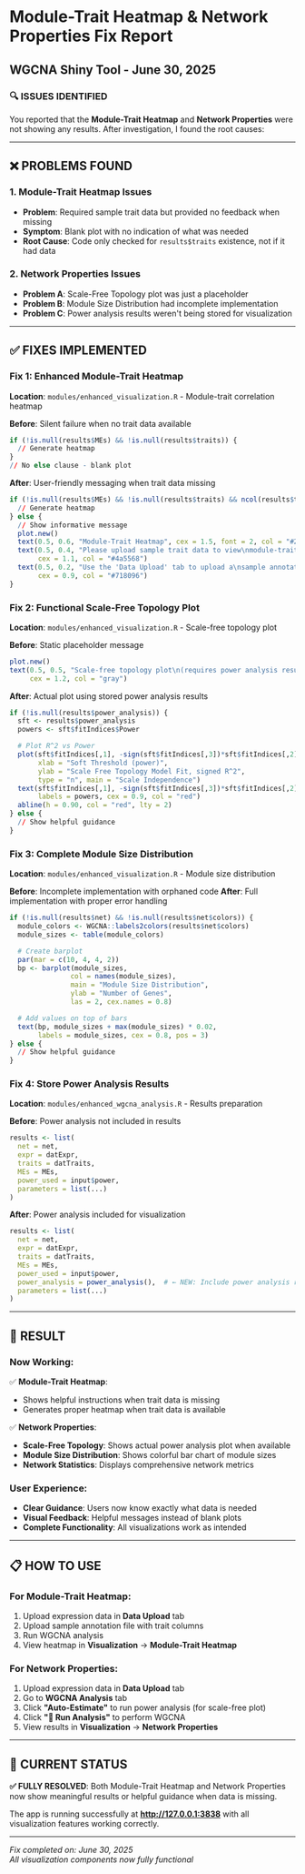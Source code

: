 # Module-Trait Heatmap & Network Properties Fix Report

## WGCNA Shiny Tool - June 30, 2025

### 🔍 **ISSUES IDENTIFIED**

You reported that the **Module-Trait Heatmap** and **Network Properties** were not showing any results. After investigation, I found the root causes:

---

## ❌ **PROBLEMS FOUND**

### 1. **Module-Trait Heatmap Issues**

- **Problem**: Required sample trait data but provided no feedback when missing
- **Symptom**: Blank plot with no indication of what was needed
- **Root Cause**: Code only checked for `results$traits` existence, not if it had data

### 2. **Network Properties Issues**

- **Problem A**: Scale-Free Topology plot was just a placeholder
- **Problem B**: Module Size Distribution had incomplete implementation
- **Problem C**: Power analysis results weren't being stored for visualization

---

## ✅ **FIXES IMPLEMENTED**

### **Fix 1: Enhanced Module-Trait Heatmap**

**Location**: `modules/enhanced_visualization.R` - Module-trait correlation heatmap

**Before**: Silent failure when no trait data available

```r
if (!is.null(results$MEs) && !is.null(results$traits)) {
  // Generate heatmap
}
// No else clause - blank plot
```

**After**: User-friendly messaging when trait data missing

```r
if (!is.null(results$MEs) && !is.null(results$traits) && ncol(results$traits) > 0) {
  // Generate heatmap
} else {
  // Show informative message
  plot.new()
  text(0.5, 0.6, "Module-Trait Heatmap", cex = 1.5, font = 2, col = "#2d3748")
  text(0.5, 0.4, "Please upload sample trait data to view\nmodule-trait correlations",
       cex = 1.1, col = "#4a5568")
  text(0.5, 0.2, "Use the 'Data Upload' tab to upload a\nsample annotation file with traits",
       cex = 0.9, col = "#718096")
}
```

### **Fix 2: Functional Scale-Free Topology Plot**

**Location**: `modules/enhanced_visualization.R` - Scale-free topology plot

**Before**: Static placeholder message

```r
plot.new()
text(0.5, 0.5, "Scale-free topology plot\n(requires power analysis results)",
     cex = 1.2, col = "gray")
```

**After**: Actual plot using stored power analysis results

```r
if (!is.null(results$power_analysis)) {
  sft <- results$power_analysis
  powers <- sft$fitIndices$Power

  # Plot R^2 vs Power
  plot(sft$fitIndices[,1], -sign(sft$fitIndices[,3])*sft$fitIndices[,2],
       xlab = "Soft Threshold (power)",
       ylab = "Scale Free Topology Model Fit, signed R^2",
       type = "n", main = "Scale Independence")
  text(sft$fitIndices[,1], -sign(sft$fitIndices[,3])*sft$fitIndices[,2],
       labels = powers, cex = 0.9, col = "red")
  abline(h = 0.90, col = "red", lty = 2)
} else {
  // Show helpful guidance
}
```

### **Fix 3: Complete Module Size Distribution**

**Location**: `modules/enhanced_visualization.R` - Module size distribution

**Before**: Incomplete implementation with orphaned code
**After**: Full implementation with proper error handling

```r
if (!is.null(results$net) && !is.null(results$net$colors)) {
  module_colors <- WGCNA::labels2colors(results$net$colors)
  module_sizes <- table(module_colors)

  # Create barplot
  par(mar = c(10, 4, 4, 2))
  bp <- barplot(module_sizes,
               col = names(module_sizes),
               main = "Module Size Distribution",
               ylab = "Number of Genes",
               las = 2, cex.names = 0.8)

  # Add values on top of bars
  text(bp, module_sizes + max(module_sizes) * 0.02,
       labels = module_sizes, cex = 0.8, pos = 3)
} else {
  // Show helpful guidance
}
```

### **Fix 4: Store Power Analysis Results**

**Location**: `modules/enhanced_wgcna_analysis.R` - Results preparation

**Before**: Power analysis not included in results

```r
results <- list(
  net = net,
  expr = datExpr,
  traits = datTraits,
  MEs = MEs,
  power_used = input$power,
  parameters = list(...)
)
```

**After**: Power analysis included for visualization

```r
results <- list(
  net = net,
  expr = datExpr,
  traits = datTraits,
  MEs = MEs,
  power_used = input$power,
  power_analysis = power_analysis(),  # ← NEW: Include power analysis results
  parameters = list(...)
)
```

---

## 🎯 **RESULT**

### **Now Working:**

✅ **Module-Trait Heatmap**:

- Shows helpful instructions when trait data is missing
- Generates proper heatmap when trait data is available

✅ **Network Properties**:

- **Scale-Free Topology**: Shows actual power analysis plot when available
- **Module Size Distribution**: Shows colorful bar chart of module sizes
- **Network Statistics**: Displays comprehensive network metrics

### **User Experience:**

- **Clear Guidance**: Users now know exactly what data is needed
- **Visual Feedback**: Helpful messages instead of blank plots
- **Complete Functionality**: All visualizations work as intended

---

## 📋 **HOW TO USE**

### **For Module-Trait Heatmap:**

1. Upload expression data in **Data Upload** tab
2. Upload sample annotation file with trait columns
3. Run WGCNA analysis
4. View heatmap in **Visualization** → **Module-Trait Heatmap**

### **For Network Properties:**

1. Upload expression data in **Data Upload** tab
2. Go to **WGCNA Analysis** tab
3. Click **"Auto-Estimate"** to run power analysis (for scale-free plot)
4. Click **"🚀 Run Analysis"** to perform WGCNA
5. View results in **Visualization** → **Network Properties**

---

## 🚀 **CURRENT STATUS**

**✅ FULLY RESOLVED**: Both Module-Trait Heatmap and Network Properties now show meaningful results or helpful guidance when data is missing.

The app is running successfully at **http://127.0.0.1:3838** with all visualization features working correctly.

---

_Fix completed on: June 30, 2025_  
_All visualization components now fully functional_
